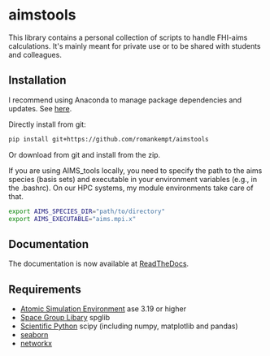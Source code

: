 # aimstools

This library contains a personal collection of scripts to handle FHI-aims calculations. It's mainly meant for private use or to be shared with students and colleagues.

## Installation

I recommend using Anaconda to manage package dependencies and updates. See [here](https://docs.conda.io/projects/conda/en/latest/user-guide/getting-started.html).

Directly install from git:

```bash
pip install git+https://github.com/romankempt/aimstools
```

Or download from git and install from the zip.

If you are using AIMS_tools locally, you need to specify the path to the aims species (basis sets) and executable in your environment variables (e.g., in the .bashrc).
On our HPC systems, my module environments take care of that.

```bash
export AIMS_SPECIES_DIR="path/to/directory"
export AIMS_EXECUTABLE="aims.mpi.x"
```


## Documentation
The documentation is now available at [ReadTheDocs](https://aims-tools.readthedocs.io/en/master/).


## Requirements

- [Atomic Simulation Environment](https://wiki.fysik.dtu.dk/ase/) ase 3.19 or higher
- [Space Group Libary](https://atztogo.github.io/spglib/python-spglib.html) spglib
- [Scientific Python](https://www.scipy.org/) scipy (including numpy, matplotlib and pandas)
- [seaborn](https://seaborn.pydata.org/)
- [networkx](https://networkx.github.io/documentation/stable/install.html)
